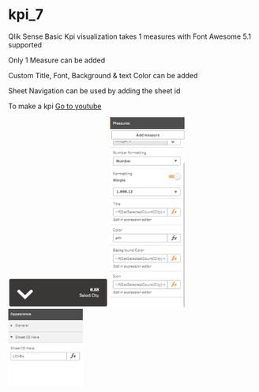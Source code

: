 # kpi_7
Qlik Sense Basic Kpi visualization takes 1 measures with Font Awesome 5.1 supported
<p>Only 1 Measure can be added</p>
<p>Custom Title, Font, Background & text Color can be added</p>
<p>Sheet Navigation can be used by adding the sheet id</p>
<p>To make a kpi <a target="_blank" href="https://www.youtube.com/playlist?list=PLYjPUKwx_Zbf6ct3AH510CVvq14caZxYi">Go to youtube</a></p>

<img src="./kpi_7.PNG" style="width:40%">
<img src="./kpi_7_prop1.PNG" style="width:30%">
<img src="./kpi_7_prop2.PNG" style="width:30%">
